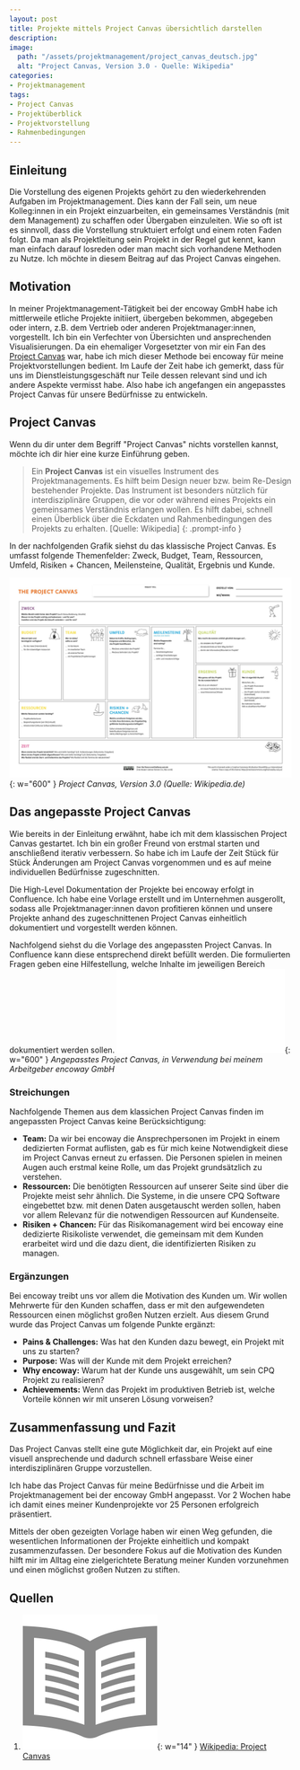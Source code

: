 ```yaml
---
layout: post
title: Projekte mittels Project Canvas übersichtlich darstellen
description: 
image:
  path: "/assets/projektmanagement/project_canvas_deutsch.jpg"
  alt: "Project Canvas, Version 3.0 - Quelle: Wikipedia"
categories:
- Projektmanagement
tags:
- Project Canvas
- Projektüberblick
- Projektvorstellung
- Rahmenbedingungen
---
```

## Einleitung
Die Vorstellung des eigenen Projekts gehört zu den wiederkehrenden Aufgaben im Projektmanagement. Dies kann der Fall sein, um neue Kolleg:innen in ein Projekt einzuarbeiten, ein gemeinsames Verständnis (mit dem Management) zu schaffen oder Übergaben einzuleiten. Wie so oft ist es sinnvoll, dass die Vorstellung struktuiert erfolgt und einem roten Faden folgt. Da man als Projektleitung sein Projekt in der Regel gut kennt, kann man einfach darauf losreden oder man macht sich vorhandene Methoden zu Nutze. Ich möchte in diesem Beitrag auf das Project Canvas eingehen.

## Motivation
In meiner Projektmanagement-Tätigkeit bei der encoway GmbH habe ich mittlerweile etliche Projekte initiiert, übergeben bekommen, abgegeben oder intern, z.B. dem Vertrieb oder anderen Projektmanager:innen, vorgestellt. Ich bin ein Verfechter von Übersichten und ansprechenden Visualisierungen. Da ein ehemaliger Vorgesetzter von mir ein Fan des [Project Canvas](https://de.wikipedia.org/wiki/Project_Canvas) war, habe ich mich dieser Methode bei encoway für meine Projektvorstellungen bedient. Im Laufe der Zeit habe ich gemerkt, dass für uns im Dienstleistungsgeschäft nur Teile dessen relevant sind und ich andere Aspekte vermisst habe. Also habe ich angefangen ein angepasstes Project Canvas für unsere Bedürfnisse zu entwickeln.

## Project Canvas
Wenn du dir unter dem Begriff "Project Canvas" nichts vorstellen kannst, möchte ich dir hier eine kurze Einführung geben.

>Ein **Project Canvas** ist ein visuelles Instrument des Projektmanagements. Es hilft beim Design neuer bzw. beim Re-Design bestehender Projekte. Das Instrument ist besonders nützlich für interdisziplinäre Gruppen, die vor oder während eines Projekts ein gemeinsames Verständnis erlangen wollen. Es hilft dabei, schnell einen Überblick über die Eckdaten und Rahmenbedingungen des Projekts zu erhalten.
[Quelle: Wikipedia]
{: .prompt-info }

In der nachfolgenden Grafik siehst du das klassische Project Canvas. Es umfasst folgende Themenfelder: Zweck, Budget, Team, Ressourcen, Umfeld, Risiken + Chancen, Meilensteine, Qualität, Ergebnis und Kunde.

![Klassisches Project Canvas](/assets/projektmanagement/project_canvas_deutsch.jpg){: w="600" }
_Project Canvas, Version 3.0 (Quelle: Wikipedia.de)_

## Das angepasste Project Canvas
Wie bereits in der Einleitung erwähnt, habe ich mit dem klassischen Project Canvas gestartet. Ich bin ein großer Freund von erstmal starten und anschließend iterativ verbessern. So habe ich im Laufe der Zeit Stück für Stück Änderungen am Project Canvas vorgenommen und es auf meine individuellen Bedürfnisse zugeschnitten.

Die High-Level Dokumentation der Projekte bei encoway erfolgt in Confluence. Ich habe eine Vorlage erstellt und im Unternehmen ausgerollt, sodass alle Projektmanager:innen davon profitieren können und unsere Projekte anhand des zugeschnittenen Project Canvas einheitlich dokumentiert und vorgestellt werden können.

Nachfolgend siehst du die Vorlage des angepassten Project Canvas. In Confluence kann diese entsprechend direkt befüllt werden. Die formulierten Fragen geben eine Hilfestellung, welche Inhalte im jeweiligen Bereich dokumentiert werden sollen.
![Angepasstes Project Canvas](/assets/projektmanagement/project_canvas_custom.pdf){: w="600" }
_Angepasstes Project Canvas, in Verwendung bei meinem Arbeitgeber encoway GmbH_

### Streichungen
Nachfolgende Themen aus dem klassichen Project Canvas finden im angepassten Project Canvas keine Berücksichtigung:
* **Team:** Da wir bei encoway die Ansprechpersonen im Projekt in einem dedizierten Format auflisten, gab es für mich keine Notwendigkeit diese im Project Canvas erneut zu erfassen. Die Personen spielen in meinen Augen auch erstmal keine Rolle, um das Projekt grundsätzlich zu verstehen.
* **Ressourcen:** Die benötigten Ressourcen auf unserer Seite sind über die Projekte meist sehr ähnlich. Die Systeme, in die unsere CPQ Software eingebettet bzw. mit denen Daten ausgetauscht werden sollen, haben vor allem Relevanz für die notwendigen Ressourcen auf Kundenseite. 
* **Risiken + Chancen:** Für das Risikomanagement wird bei encoway eine dedizierte Risikoliste verwendet, die gemeinsam mit dem Kunden erarbeitet wird und die dazu dient, die identifizierten Risiken zu managen.

### Ergänzungen
Bei encoway treibt uns vor allem die Motivation des Kunden um. Wir wollen Mehrwerte für den Kunden schaffen, dass er mit den aufgewendeten Ressourcen einen möglichst großen Nutzen erzielt. Aus diesem Grund wurde das Project Canvas um folgende Punkte ergänzt:

* **Pains & Challenges:** Was hat den Kunden dazu bewegt, ein Projekt mit uns zu starten?
* **Purpose:** Was will der Kunde mit dem Projekt erreichen?
* **Why encoway:** Warum hat der Kunde uns ausgewählt, um sein CPQ Projekt zu realisieren?
* **Achievements:** Wenn das Projekt im produktiven Betrieb ist, welche Vorteile können wir mit unseren Lösung vorweisen?

## Zusammenfassung und Fazit
Das Project Canvas stellt eine gute Möglichkeit dar, ein Projekt auf eine visuell ansprechende und dadurch schnell erfassbare Weise einer interdisziplinären Gruppe vorzustellen. 

Ich habe das Project Canvas für meine Bedürfnisse und die Arbeit im Projektmanagement bei der encoway GmbH angepasst. Vor 2 Wochen habe ich damit eines meiner Kundenprojekte vor 25 Personen erfolgreich präsentiert. 

Mittels der oben gezeigten Vorlage haben wir einen Weg gefunden, die wesentlichen Informationen der Projekte einheitlich und kompakt zusammenzufassen. Der besondere Fokus auf die Motivation des Kunden hilft mir im Alltag eine zielgerichtete Beratung meiner Kunden vorzunehmen und einen möglichst großen Nutzen zu stiften.

## Quellen
1. ![Website](/assets/img/book_888888.png){: w="14" } [Wikipedia: Project Canvas](https://de.wikipedia.org/wiki/Project_Canvas)